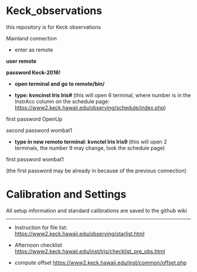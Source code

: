 # Keck_observations

this repository is for Keck observations


Mainland connection

- enter as remote  

<b> user       remote </b>

<b> password   Keck-2016! </b>


- <b> open terminal and go to remote/bin/ </b>

- <b> type: kvncinst    lris lris# </b> (this will open 6 terminal, where number is in the InstrAcc column on the schedule page: https://www2.keck.hawaii.edu/observing/schedule/index.php)

first password    OpenUp

second password   wombat1


- <b> type in new remoto terminal: kvnctel    lris lris9 </b> (this will open 2 terminals, the number 9 may change, look the schedule page)

first password    wombat1

(the first password may be already in because of the previous connection)

# Calibration and Settings

All setup information and standard calibrations are saved to the github wiki

_______________________________________________________
- Instruction for file list:
https://www2.keck.hawaii.edu/observing/starlist.html


- Afternoon checklist 
https://www2.keck.hawaii.edu/inst/lris/checklist_pre_obs.html

- compute offset
https://www2.keck.hawaii.edu/inst/common/offset.php

